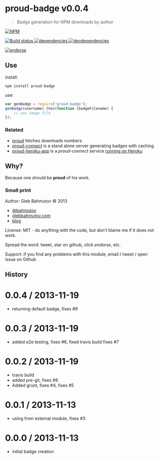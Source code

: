 # proud-badge v0.0.4

> Badge generation for NPM downloads by author

[![NPM][proud-badge-icon] ][proud-badge-url]

[![Build status][proud-badge-ci-image] ][proud-badge-ci-url]
[![dependencies][proud-badge-dependencies-image] ][proud-badge-dependencies-url]
[![devdependencies][proud-badge-devdependencies-image] ][proud-badge-devdependencies-url]

[![endorse][endorse-image] ][endorse-url]

[proud-badge-icon]: https://nodei.co/npm/proud-badge.png?downloads=true
[proud-badge-url]: https://npmjs.org/package/proud-badge
[proud-badge-ci-image]: https://travis-ci.org/bahmutov/proud-badge.png?branch=master
[proud-badge-ci-url]: https://travis-ci.org/bahmutov/proud-badge
[proud-badge-dependencies-image]: https://david-dm.org/bahmutov/proud-badge.png
[proud-badge-dependencies-url]: https://david-dm.org/bahmutov/proud-badge
[proud-badge-devdependencies-image]: https://david-dm.org/bahmutov/proud-badge/dev-status.png
[proud-badge-devdependencies-url]: https://david-dm.org/bahmutov/proud-badge#info=devDependencies
[endorse-image]: https://api.coderwall.com/bahmutov/endorsecount.png
[endorse-url]: https://coderwall.com/bahmutov



## Use

install:

```
npm install proud-badge
```

use:

```javascript
var genBadge = require('proud-badge');
genBadge(username).then(function (badgeFilename) {
    // use image file
});
```



### Related

* [proud](https://github.com/bahmutov/proud) fetches downloads numbers
* [proud-connect](https://github.com/bahmutov/proud-connect) is a stand alone
server generating badges with caching
* [proud-heroku-app](https://github.com/bahmutov/proud-heroku-app) is
a *proud-connect* service [running on Heroku](http://proud.herokuapp.com/)

## Why?

Because one should be **proud** of his work.

### Small print

Author: Gleb Bahmutov &copy; 2013

* [@bahmutov](https://twitter.com/bahmutov)
* [glebbahmutov.com](http://glebbahmutov.com)
* [blog](http://bahmutov.calepin.co/)

License: MIT - do anything with the code, but don't blame me if it does not work.

Spread the word: tweet, star on github, click *endorse*, etc.

Support: if you find any problems with this module, email / tweet / open issue on Github



## History


0.0.4 / 2013-11-19
==================

  * returning default badge, fixes #9

0.0.3 / 2013-11-19
==================

  * added e2e testing, fixes #6, fixed travis build fixes #7

0.0.2 / 2013-11-19
==================

  * travis build
  * added pre-git, fixes #8
  * Added grunt, fixes #4, fixes #5

0.0.1 / 2013-11-13
==================

  * using from external module, fixes #3

0.0.0 / 2013-11-13
==================

  * initial badge creation


